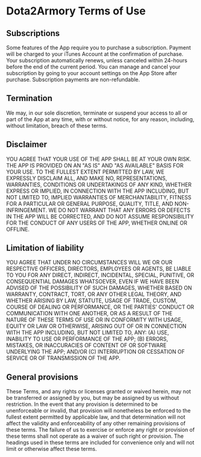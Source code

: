 # Dota2Armory Terms of Use

## Subscriptions
Some features of the App require you to purchase a subscription.
Payment will be charged to your iTunes Account at the confirmation of purchase. Your subscription automatically renews, unless canceled within 24-hours before the end of the current period.
You can manage and cancel your subscription by going to your account settings on the App Store after purchase.
Subscription payments are non-refundable.
## Termination
We may, in our sole discretion, terminate or suspend your access to all or part of the App at any time, with or without notice, for any reason, including, without limitation, breach of these terms.
## Disclaimer
YOU AGREE THAT YOUR USE OF THE APP SHALL BE AT YOUR OWN RISK. THE APP IS PROVIDED ON AN "AS IS" AND "AS AVAILABLE" BASIS FOR YOUR USE. TO THE FULLEST EXTENT PERMITTED BY LAW, WE EXPRESSLY DISCLAIM ALL, AND MAKE NO, REPRESENTATIONS, WARRANTIES, CONDITIONS OR UNDERTAKINGS OF ANY KIND, WHETHER EXPRESS OR IMPLIED, IN CONNECTION WITH THE APP INCLUDING, BUT NOT LIMITED TO, IMPLIED WARRANTIES OF MERCHANTABILITY, FITNESS FOR A PARTICULAR OR GENERAL PURPOSE, QUALITY, TITLE, AND NON-INFRINGEMENT. WE DO NOT WARRANT THAT ANY ERRORS OR DEFECTS IN THE APP WILL BE CORRECTED, AND DO NOT ASSUME RESPONSIBILITY FOR THE CONDUCT OF ANY USERS OF THE APP, WHETHER ONLINE OR OFFLINE.
## Limitation of liability
YOU AGREE THAT UNDER NO CIRCUMSTANCES WILL WE OR OUR RESPECTIVE OFFICERS, DIRECTORS, EMPLOYEES OR AGENTS, BE LIABLE TO YOU FOR ANY DIRECT, INDIRECT, INCIDENTAL, SPECIAL, PUNITIVE, OR CONSEQUENTIAL DAMAGES WHATSOEVER, EVEN IF WE HAVE BEEN ADVISED OF THE POSSIBILITY OF SUCH DAMAGES, WHETHER BASED ON WARRANTY, CONTRACT, TORT, OR ANY OTHER LEGAL THEORY, AND WHETHER ARISING BY LAW, STATUTE, USAGE OF TRADE, CUSTOM, COURSE OF DEALING OR PERFORMANCE, OR THE PARTIES' CONDUCT OR COMMUNICATION WITH ONE ANOTHER, OR AS A RESULT OF THE NATURE OF THESE TERMS OF USE OR IN CONFORMITY WITH USAGE, EQUITY OR LAW OR OTHERWISE, ARISING OUT OF OR IN CONNECTION WITH THE APP INCLUDING, BUT NOT LIMITED TO, ANY: (A) USE, INABILITY TO USE OR PERFORMANCE OF THE APP; (B) ERRORS, MISTAKES, OR INACCURACIES OF CONTENT OF OR SOFTWARE UNDERLYING THE APP; AND/OR (C) INTERRUPTION OR CESSATION OF SERVICE OR OF TRANSMISSION OF THE APP.
## General provisions
These Terms, and any rights or licenses granted or waived herein, may not be transferred or assigned by you, but may be assigned by us without restriction. In the event that any provision is determined to be unenforceable or invalid, that provision will nonetheless be enforced to the fullest extent permitted by applicable law, and that determination will not affect the validity and enforceability of any other remaining provisions of these terms. The failure of us to exercise or enforce any right or provision of these terms shall not operate as a waiver of such right or provision. The headings used in these terms are included for convenience only and will not limit or otherwise affect these terms.
